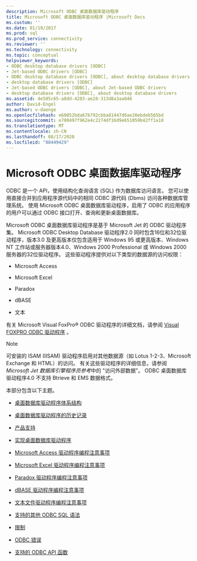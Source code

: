 ```yaml
---
description: Microsoft ODBC 桌面数据库驱动程序
title: Microsoft ODBC 桌面数据库驱动程序 |Microsoft Docs
ms.custom: ''
ms.date: 01/19/2017
ms.prod: sql
ms.prod_service: connectivity
ms.reviewer: ''
ms.technology: connectivity
ms.topic: conceptual
helpviewer_keywords:
- ODBC desktop database drivers [ODBC]
- Jet-based ODBC drivers [ODBC]
- ODBC desktop database drivers [ODBC], about desktop database drivers
- desktop database drivers [ODBC]
- Jet-based ODBC drivers [ODBC], about Jet-based ODBC drivers
- desktop database drivers [ODBC], about desktop database drivers
ms.assetid: 4e505c65-a8dd-4283-ae28-313d8a3aa046
author: David-Engel
ms.author: v-daenge
ms.openlocfilehash: e60052bda67b792cbba81447d6ae20ebdeb565bd
ms.sourcegitcommit: e700497f962e4c2274df16d9e651059b42ff1a10
ms.translationtype: MT
ms.contentlocale: zh-CN
ms.lasthandoff: 08/17/2020
ms.locfileid: "88449429"
---
```

# <a name="microsoft-odbc-desktop-database-drivers"></a>Microsoft ODBC 桌面数据库驱动程序
ODBC 是一个 API，使用结构化查询语言 (SQL) 作为数据库访问语言。 您可以使用直接合并到应用程序源代码中的相同 ODBC 源代码 (Dbms) 访问各种数据库管理系统。 使用 Microsoft ODBC 桌面数据库驱动程序，启用了 ODBC 的应用程序的用户可以通过 ODBC 接口打开、查询和更新桌面数据库。  
  
 Microsoft ODBC 桌面数据库驱动程序是基于 Microsoft Jet 的 ODBC 驱动程序集。 Microsoft ODBC Desktop Database 驱动程序2.0 同时包含16位和32位驱动程序，版本3.0 及更高版本仅包含适用于 Windows 95 或更高版本、Windows NT 工作站或服务器版本4.0、Windows 2000 Professional 或 Windows 2000 服务器的32位驱动程序。 这些驱动程序提供对以下类型的数据源的访问权限：  
  
-   Microsoft Access  
  
-   Microsoft Excel  
  
-   Paradox  
  
-   dBASE  
  
-   文本  
  
 有关 Microsoft Visual FoxPro® ODBC 驱动程序的详细文档，请参阅 [Visual FOXPRO ODBC 驱动程序](../../odbc/microsoft/visual-foxpro-odbc-driver.md) 。  
  
> [!NOTE]  
>  可安装的 ISAM (IISAM) 驱动程序启用对其他数据源（如 Lotus 1-2-3、Microsoft Exchange 和 HTML）的访问。 有关这些驱动程序的详细信息，请参阅 *Microsoft Jet 数据库引擎程序员参考*中的 "访问外部数据"。 ODBC 桌面数据库驱动程序4.0 不支持 Btrieve 和 EMS 数据格式。  
  
 本部分包含以下主题。  
  
-   [桌面数据库驱动程序体系结构](../../odbc/microsoft/desktop-database-drivers-architecture.md)  
  
-   [桌面数据库驱动程序的历史记录](../../odbc/microsoft/history-of-the-desktop-database-drivers.md)  
  
-   [产品支持](../../odbc/microsoft/product-support.md)  
  
-   [实现桌面数据库驱动程序](../../odbc/microsoft/implementing-desktop-database-drivers.md)  
  
-   [Microsoft Access 驱动程序编程注意事项](../../odbc/microsoft/microsoft-access-driver-programming-considerations.md)  
  
-   [Microsoft Excel 驱动程序编程注意事项](../../odbc/microsoft/microsoft-excel-driver-programming-considerations.md)  
  
-   [Paradox 驱动程序编程注意事项](../../odbc/microsoft/paradox-driver-programming-considerations.md)  
  
-   [dBASE 驱动程序编程注意事项](../../odbc/microsoft/dbase-driver-programming-considerations.md)  
  
-   [文本文件驱动程序编程注意事项](../../odbc/microsoft/text-file-driver-programming-considerations.md)  
  
-   [支持的其他 ODBC SQL 语法](../../odbc/microsoft/additional-supported-odbc-sql-grammar.md)  
  
-   [限制](../../odbc/microsoft/limitations.md)  
  
-   [ODBC 错误](../../odbc/microsoft/odbc-errors.md)  
  
-   [支持的 ODBC API 函数](../../odbc/microsoft/supported-odbc-api-functions.md)
